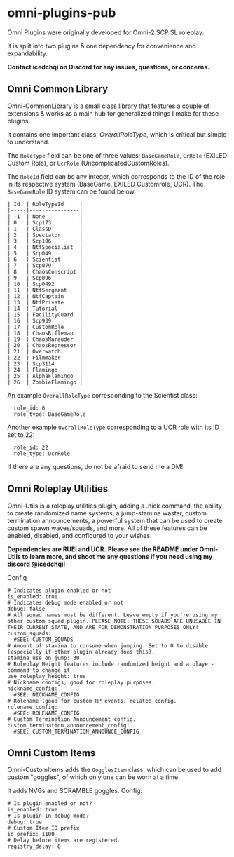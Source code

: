 # omni-plugins-pub
Omni Plugins were originally developed for Omni-2 SCP SL roleplay.

It is split into two plugins & one dependency for convenience and expandability.

**Contact icedchqi on Discord for any issues, questions, or concerns.**

## Omni Common Library
Omni-CommonLibrary is a small class library that features a couple of extensions & works as a main hub for generalized things I make for these plugins.

It contains one important class, *OverallRoleType*, which is critical but simple to understand.

The `RoleType` field can be one of three values: `BaseGameRole`, `CrRole` (EXILED Custom Role), or `UcrRole` (UncomplicatedCustomRoles).

The `RoleId` field can be any integer, which corresponds to the ID of the role in its respective system (BaseGame, EXILED Customrole, UCR). The `BaseGameRole` ID system can be found below.
```
| Id  | RoleTypeId     |
|-----|----------------|
| -1  | None           |
| 0   | Scp173         |
| 1   | ClassD         |
| 2   | Spectator      |
| 3   | Scp106         |
| 4   | NtfSpecialist  |
| 5   | Scp049         |
| 6   | Scientist      |
| 7   | Scp079         |
| 8   | ChaosConscript |
| 9   | Scp096         |
| 10  | Scp0492        |
| 11  | NtfSergeant    |
| 12  | NtfCaptain     |
| 13  | NtfPrivate     |
| 14  | Tutorial       |
| 15  | FacilityGuard  |
| 16  | Scp939         |
| 17  | CustomRole     |
| 18  | ChaosRifleman  |
| 19  | ChaosMarauder  |
| 20  | ChaosRepressor |
| 21  | Overwatch      |
| 22  | Filmmaker      |
| 23  | Scp3114        |
| 24  | Flamingo       |
| 25  | AlphaFlamingo  |
| 26  | ZombieFlamingo |
```
An example `OverallRoleType` corresponding to the Scientist class:
```
  role_id: 6
  role_type: BaseGameRole
```
Another example `OverallRoleType` corresponding to a UCR role with its ID set to 22:
```
  role_id: 22
  role_type: UcrRole
```
If there are any questions, do not be afraid to send me a DM!


## Omni Roleplay Utilities
Omni-Utils is a roleplay utilities plugin, adding a .nick command, the ability to create randomized name systems, a jump-stamina waster, custom termination announcements, a powerful system that can be used to create custom spawn waves/squads, and more. All of these features can be enabled, disabled, and configured to your wishes.

**Dependencies are RUEI and UCR.**
**Please see the README under Omni-Utils to learn more, and shoot me any questions if you need using my discord @icedchqi!**

Config
```
# Indicates plugin enabled or not
is_enabled: true
# Indicates debug mode enabled or not
debug: false
# All squad names must be different. Leave empty if you're using my other custom squad plugin. PLEASE NOTE: THESE SQUADS ARE UNUSABLE IN THEIR CURRENT STATE, AND ARE FOR DEMONSTRATION PURPOSES ONLY!
custom_squads:
  #SEE: CUSTOM_SQUADS
# Amount of stamina to consume when jumping. Set to 0 to disable (especially if other plugin already does this).
stamina_use_on_jump: 30
# Roleplay Height features include randomized height and a player-command to change it
use_roleplay_height: true
# Nickname configs, good for roleplay purposes.
nickname_config:
  #SEE: NICKNAME_CONFIG
# Rolename (good for custom RP events) related config.
rolename_config:
  #SEE: ROLENAME_CONFIG
# Custom Termination Announcement config.
custom_termination_announcement_config:
  #SEE: CUSTOM_TERMINATION_ANNOUNCE_CONFIG
```



## Omni Custom Items
Omni-CustomItems adds the `GogglesItem` class, which can be used to add custom "goggles", of which only one can be worn at a time.

It adds NVGs and SCRAMBLE goggles.
Config:
```
# Is plugin enabled or not?
is_enabled: true
# Is plugin in debug mode?
debug: true
# Custom Item ID prefix
id_prefix: 1100
# Delay before items are registered.
registry_delay: 6
```
